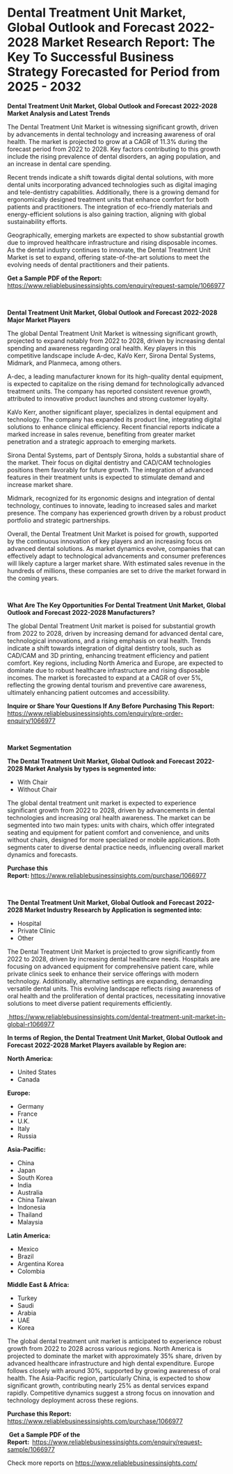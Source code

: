 <p><h1>Dental Treatment Unit Market, Global Outlook and Forecast 2022-2028 Market Research Report: The Key To Successful Business Strategy Forecasted for Period from 2025 - 2032</h1></p><p><strong>Dental Treatment Unit Market, Global Outlook and Forecast 2022-2028 Market Analysis and Latest Trends</strong></p>
<p><p>The Dental Treatment Unit Market is witnessing significant growth, driven by advancements in dental technology and increasing awareness of oral health. The market is projected to grow at a CAGR of 11.3% during the forecast period from 2022 to 2028. Key factors contributing to this growth include the rising prevalence of dental disorders, an aging population, and an increase in dental care spending.</p><p>Recent trends indicate a shift towards digital dental solutions, with more dental units incorporating advanced technologies such as digital imaging and tele-dentistry capabilities. Additionally, there is a growing demand for ergonomically designed treatment units that enhance comfort for both patients and practitioners. The integration of eco-friendly materials and energy-efficient solutions is also gaining traction, aligning with global sustainability efforts.</p><p>Geographically, emerging markets are expected to show substantial growth due to improved healthcare infrastructure and rising disposable incomes. As the dental industry continues to innovate, the Dental Treatment Unit Market is set to expand, offering state-of-the-art solutions to meet the evolving needs of dental practitioners and their patients.</p></p>
<p><strong>Get a Sample PDF of the Report:&nbsp;</strong> <a href="https://www.reliablebusinessinsights.com/enquiry/request-sample/1066977?utm_campaign=3350&utm_medium=2&utm_source=Github&utm_content=ia&utm_term=21032025&utm_id=dental-treatment-unit-market-global-outlook-and-forecast-2022-2028">https://www.reliablebusinessinsights.com/enquiry/request-sample/1066977</a></p>
<p>&nbsp;</p>
<p><strong>Dental Treatment Unit Market, Global Outlook and Forecast 2022-2028 Major Market Players</strong></p>
<p><p>The global Dental Treatment Unit Market is witnessing significant growth, projected to expand notably from 2022 to 2028, driven by increasing dental spending and awareness regarding oral health. Key players in this competitive landscape include A-dec, KaVo Kerr, Sirona Dental Systems, Midmark, and Planmeca, among others.</p><p>A-dec, a leading manufacturer known for its high-quality dental equipment, is expected to capitalize on the rising demand for technologically advanced treatment units. The company has reported consistent revenue growth, attributed to innovative product launches and strong customer loyalty.</p><p>KaVo Kerr, another significant player, specializes in dental equipment and technology. The company has expanded its product line, integrating digital solutions to enhance clinical efficiency. Recent financial reports indicate a marked increase in sales revenue, benefiting from greater market penetration and a strategic approach to emerging markets.</p><p>Sirona Dental Systems, part of Dentsply Sirona, holds a substantial share of the market. Their focus on digital dentistry and CAD/CAM technologies positions them favorably for future growth. The integration of advanced features in their treatment units is expected to stimulate demand and increase market share.</p><p>Midmark, recognized for its ergonomic designs and integration of dental technology, continues to innovate, leading to increased sales and market presence. The company has experienced growth driven by a robust product portfolio and strategic partnerships.</p><p>Overall, the Dental Treatment Unit Market is poised for growth, supported by the continuous innovation of key players and an increasing focus on advanced dental solutions. As market dynamics evolve, companies that can effectively adapt to technological advancements and consumer preferences will likely capture a larger market share. With estimated sales revenue in the hundreds of millions, these companies are set to drive the market forward in the coming years.</p></p>
<p>&nbsp;</p>
<p><strong>What Are The Key Opportunities For Dental Treatment Unit Market, Global Outlook and Forecast 2022-2028 Manufacturers?</strong></p>
<p><p>The global Dental Treatment Unit market is poised for substantial growth from 2022 to 2028, driven by increasing demand for advanced dental care, technological innovations, and a rising emphasis on oral health. Trends indicate a shift towards integration of digital dentistry tools, such as CAD/CAM and 3D printing, enhancing treatment efficiency and patient comfort. Key regions, including North America and Europe, are expected to dominate due to robust healthcare infrastructure and rising disposable incomes. The market is forecasted to expand at a CAGR of over 5%, reflecting the growing dental tourism and preventive care awareness, ultimately enhancing patient outcomes and accessibility.</p></p>
<p><strong>Inquire or Share Your Questions If Any Before Purchasing This Report:</strong> <a href="https://www.reliablebusinessinsights.com/enquiry/pre-order-enquiry/1066977?utm_campaign=3350&utm_medium=2&utm_source=Github&utm_content=ia&utm_term=21032025&utm_id=dental-treatment-unit-market-global-outlook-and-forecast-2022-2028">https://www.reliablebusinessinsights.com/enquiry/pre-order-enquiry/1066977</a></p>
<p>&nbsp;</p>
<p><strong>Market Segmentation</strong></p>
<p><strong>The Dental Treatment Unit Market, Global Outlook and Forecast 2022-2028 Market Analysis by types is segmented into:</strong></p>
<p><ul><li>With Chair</li><li>Without Chair</li></ul></p>
<p><p>The global dental treatment unit market is expected to experience significant growth from 2022 to 2028, driven by advancements in dental technologies and increasing oral health awareness. The market can be segmented into two main types: units with chairs, which offer integrated seating and equipment for patient comfort and convenience, and units without chairs, designed for more specialized or mobile applications. Both segments cater to diverse dental practice needs, influencing overall market dynamics and forecasts.</p></p>
<p><strong>Purchase this Report:&nbsp;</strong><a href="https://www.reliablebusinessinsights.com/purchase/1066977?utm_campaign=3350&utm_medium=2&utm_source=Github&utm_content=ia&utm_term=21032025&utm_id=dental-treatment-unit-market-global-outlook-and-forecast-2022-2028">https://www.reliablebusinessinsights.com/purchase/1066977</a></p>
<p>&nbsp;</p>
<p><strong>The Dental Treatment Unit Market, Global Outlook and Forecast 2022-2028 Market Industry Research by Application is segmented into:</strong></p>
<p><ul><li>Hospital</li><li>Private Clinic</li><li>Other</li></ul></p>
<p><p>The Dental Treatment Unit Market is projected to grow significantly from 2022 to 2028, driven by increasing dental healthcare needs. Hospitals are focusing on advanced equipment for comprehensive patient care, while private clinics seek to enhance their service offerings with modern technology. Additionally, alternative settings are expanding, demanding versatile dental units. This evolving landscape reflects rising awareness of oral health and the proliferation of dental practices, necessitating innovative solutions to meet diverse patient requirements efficiently.</p></p>
<p><a href="https://www.reliablebusinessinsights.com/dental-treatment-unit-market-in-global-r1066977?utm_campaign=3350&utm_medium=2&utm_source=Github&utm_content=ia&utm_term=21032025&utm_id=dental-treatment-unit-market-global-outlook-and-forecast-2022-2028">&nbsp;https://www.reliablebusinessinsights.com/dental-treatment-unit-market-in-global-r1066977</a></p>
<p><strong>In terms of Region, the Dental Treatment Unit Market, Global Outlook and Forecast 2022-2028 Market Players available by Region are:</strong></p>
<p>
    <p> <strong> North America: </strong>
        <ul>
            <li>United States</li>
            <li>Canada</li>
        </ul>
        </p> 
    <p> <strong> Europe: </strong>
        <ul>
            <li>Germany</li>
            <li>France</li>
            <li>U.K.</li>
            <li>Italy</li>
            <li>Russia</li>
        </ul>
        </p> 
    <p> <strong> Asia-Pacific: </strong>
        <ul>
            <li>China</li>
            <li>Japan</li>
            <li>South Korea</li>
            <li>India</li>
            <li>Australia</li>
            <li>China Taiwan</li>
            <li>Indonesia</li>
            <li>Thailand</li>
            <li>Malaysia</li>
        </ul>
        </p> 
    <p> <strong> Latin America: </strong>
        <ul>
            <li>Mexico</li>
            <li>Brazil</li>
            <li>Argentina Korea</li>
            <li>Colombia</li>
        </ul>
        </p> 
    <p> <strong> Middle East & Africa: </strong>
        <ul>
            <li>Turkey</li>
            <li>Saudi</li>
            <li>Arabia</li>
            <li>UAE</li>
            <li>Korea</li>
        </ul>
    </p>
    </p>
<p><p>The global dental treatment unit market is anticipated to experience robust growth from 2022 to 2028 across various regions. North America is projected to dominate the market with approximately 35% share, driven by advanced healthcare infrastructure and high dental expenditure. Europe follows closely with around 30%, supported by growing awareness of oral health. The Asia-Pacific region, particularly China, is expected to show significant growth, contributing nearly 25% as dental services expand rapidly. Competitive dynamics suggest a strong focus on innovation and technology deployment across these regions.</p></p>
<p><strong>Purchase this Report: </strong><a href="https://www.reliablebusinessinsights.com/purchase/1066977?utm_campaign=3350&utm_medium=2&utm_source=Github&utm_content=ia&utm_term=21032025&utm_id=dental-treatment-unit-market-global-outlook-and-forecast-2022-2028">https://www.reliablebusinessinsights.com/purchase/1066977</a></p>
<p>&nbsp;<strong>Get a Sample PDF of the Report:&nbsp;&nbsp;</strong><a href="https://www.reliablebusinessinsights.com/enquiry/request-sample/1066977?utm_campaign=3350&utm_medium=2&utm_source=Github&utm_content=ia&utm_term=21032025&utm_id=dental-treatment-unit-market-global-outlook-and-forecast-2022-2028">https://www.reliablebusinessinsights.com/enquiry/request-sample/1066977</a></p>
<p><strong></strong></p>
<p>Check more reports on <a href="https://www.reliablebusinessinsights.com/?utm_campaign=3350&utm_medium=2&utm_source=Github&utm_content=ia&utm_term=21032025&utm_id=dental-treatment-unit-market-global-outlook-and-forecast-2022-2028">https://www.reliablebusinessinsights.com/</a></p>